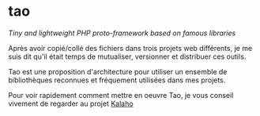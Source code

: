 tao
===

_Tiny and lightweight PHP proto-framework based on famous libraries_

Après avoir copié/collé des fichiers dans trois projets web différents, je me suis dit qu'il était temps de mutualiser, versionner et distribuer ces outils.

Tao est une proposition d'architecture pour utiliser un ensemble de bibliothèques reconnues et fréquement utilisées dans mes projets.

Pour voir rapidement comment mettre en oeuvre Tao, je vous conseil vivement de regarder au projet [Kalaho](https://github.com/forxer/kalaho)
